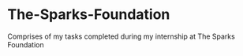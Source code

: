# The-Sparks-Foundation
Comprises of my tasks completed during my internship at The Sparks Foundation
